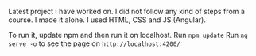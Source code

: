 Latest project i have worked on.
I did not follow any kind of steps from a course. I made it alone.
I used HTML, CSS and JS (Angular).

To run it, update npm and then run it on localhost.
Run `npm update`
Run `ng serve -o` to see the page on `http://localhost:4200/`
